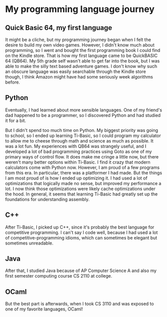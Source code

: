 # My programming language journey

## Quick Basic 64, my first language
It might be a cliche, but my programming journey began when I felt the desire to build my own video games. However, I didn't know much about programming, so I went and bought the first programming book I could find on the Kindle store. That is how my first language came to be QuickBASIC 64 (QB64). My 5th grade self wasn't able to get far into the book, but I was able to make the silly text based adventure games. I don't know why such an obscure language was easily searchable through the Kindle store though, I think Amazon might have had some seriously week algorithms before. 

## Python
Eventually, I had learned about more sensible languages. One of my friend's dad happened to be a programmer, so I discovered Python and had studied it for a bit.

But I didn't spend too much time on Python. My biggest priority was going to school, so I ended up learning Ti-Basic, so I could program my calculator to allow me to cheese through math and science as much as possible. It was a lot fun. My experiences with QB64 was strangely useful, and I developed a lot of bad programming practices using Goto as one of my primary ways of control flow. It does make me cringe a little now, but there weren't many better options within Ti-Basic. I find it crazy that modern calculators come with Python now. However, I am proud of a few programs from this era. In particular, there was a platformer I had made. But the things I am most proud of is how I ended up optimizing it. I had used a lot of optimizations that logically made no sense, but improved my performance a lot. I now think those optimizations were likely cache optimizations under the hood. In general, it seems that learning Ti-Basic had greatly set up the foundations for understanding assembly.

## C++
After Ti-Basic, I picked up C++, since it's probably the best language for competitive programming. I can't say I code well, because I had used a lot of competitive-programming idioms, which can sometimes be elegant but sometimes unreadable. 

## Java
After that, I studied Java because of AP Computer Science A and also my first semester computing course CS 2110 at college.

## OCaml
But the best part is afterwards, when I took CS 3110 and was exposed to one of my favorite languages, OCaml!

